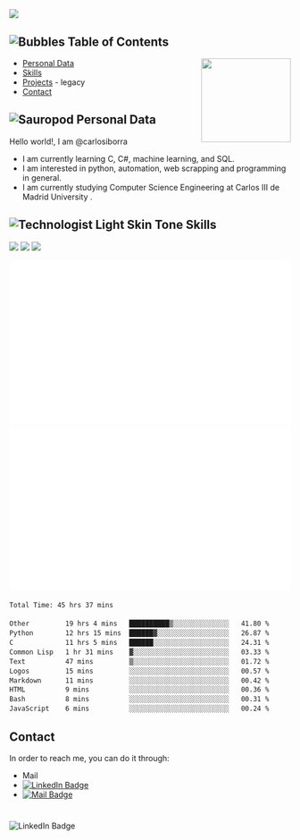 <!-- Hello World! This is Carlos Iborra's readme -->

<a href = "url"><img src = "https://user-images.githubusercontent.com/41797418/153309984-33746328-34c8-45d9-8810-296fdc9a1686.gif" align="center" ></a>

## <img src="https://raw.githubusercontent.com/Tarikul-Islam-Anik/Animated-Fluent-Emojis/master/Emojis/Symbols/Bubbles.png" alt="Bubbles" width="30" height="30"/> Table of Contents
<a href = "url"><img src = "https://media.giphy.com/media/jdPMeyv9rn0hZHh8n9/giphy.gifhttps://media.giphy.com/media/kH1DBkPNyZPOk0BxrM/giphy.gif" align="right" width="160" height="150"></a>
* [Personal Data](#personal-data) 
* [Skills](#skills)
* [Projects](#projects) - legacy
* [Contact](#contact)

## <img src="https://raw.githubusercontent.com/Tarikul-Islam-Anik/Animated-Fluent-Emojis/master/Emojis/Animals/Sauropod.png" alt="Sauropod" width="30" height="30" /> Personal Data
Hello world!, I am @carlosiborra
  - I am currently learning C, C#, machine learning, and SQL.
  - I am interested in python, automation, web scrapping and programming in general.
  - I am currently studying Computer Science Engineering at Carlos III de Madrid University .

## <img src="https://raw.githubusercontent.com/Tarikul-Islam-Anik/Animated-Fluent-Emojis/master/Emojis/People%20with%20professions/Technologist%20Light%20Skin%20Tone.png" alt="Technologist Light Skin Tone" width="30" height="30" /> Skills
![](https://img.shields.io/badge/Code-Python-informational?style=flat&logo=python&logoColor=white&color=yellow)
![](https://img.shields.io/badge/Code-Selenium-informational?style=flat&logo=Selenium&logoColor=white&color=brown)
![](https://img.shields.io/badge/Code-Arduino-informational?style=flat&logo=Arduino&logoColor=white&color=lightgrey)

<!-- This better GitHub stats were provided by https://github.com/jstrieb/github-stats -->
<a href="https://github.com/carlosiborra/Better-GitHub-Stats">
<img src="https://github.com/carlosiborra/Better-GitHub-Stats/blob/master/generated/overview.svg#gh-dark-mode-only" />
<img src="https://github.com/carlosiborra/Better-GitHub-Stats/blob/master/generated/languages.svg#gh-dark-mode-only" />
</a>

<!--START_SECTION:waka-->

```txt
Total Time: 45 hrs 37 mins

Other         19 hrs 4 mins   ██████████▒░░░░░░░░░░░░░░   41.80 %
Python        12 hrs 15 mins  ██████▓░░░░░░░░░░░░░░░░░░   26.87 %
C             11 hrs 5 mins   ██████░░░░░░░░░░░░░░░░░░░   24.31 %
Common Lisp   1 hr 31 mins    ▓░░░░░░░░░░░░░░░░░░░░░░░░   03.33 %
Text          47 mins         ▒░░░░░░░░░░░░░░░░░░░░░░░░   01.72 %
Logos         15 mins         ░░░░░░░░░░░░░░░░░░░░░░░░░   00.57 %
Markdown      11 mins         ░░░░░░░░░░░░░░░░░░░░░░░░░   00.42 %
HTML          9 mins          ░░░░░░░░░░░░░░░░░░░░░░░░░   00.36 %
Bash          8 mins          ░░░░░░░░░░░░░░░░░░░░░░░░░   00.31 %
JavaScript    6 mins          ░░░░░░░░░░░░░░░░░░░░░░░░░   00.24 %
```

<!--END_SECTION:waka-->

## Contact
In order to reach me, you can do it through:
  - Mail
  - [![LinkedIn Badge](https://img.shields.io/badge/LinkedIn-Profile-informational?style=flat&logo=linkedin&logoColor=white&color=0D76A8)](https://www.linkedin.com/in/carlos-iborra-llopis-bb84a1214/)
  - [![Mail Badge](https://img.shields.io/static/v1?label=My&message=WebPage&color=red)](https://carlosiborra.github.io/carlosiborra/)

#
![LinkedIn Badge](http://ForTheBadge.com/images/badges/built-by-developers.svg)

<!-- See you! -->
